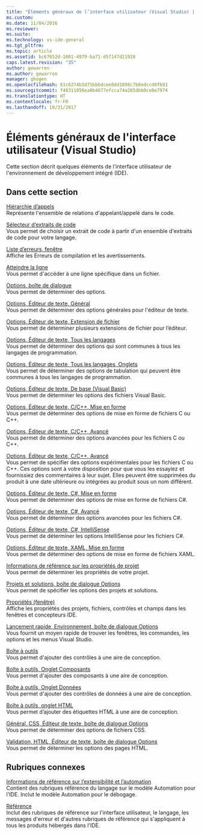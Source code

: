 ```yaml
---
title: "Éléments généraux de l’interface utilisateur (Visual Studio) | Microsoft Docs"
ms.custom: 
ms.date: 11/04/2016
ms.reviewer: 
ms.suite: 
ms.technology: vs-ide-general
ms.tgt_pltfrm: 
ms.topic: article
ms.assetid: bc67652d-1001-4979-ba71-d57147d21928
caps.latest.revision: "35"
author: gewarren
ms.author: gewarren
manager: ghogen
ms.openlocfilehash: 61c6274b1d75bbbdcee8dd1898c7b8edccd8f691
ms.sourcegitcommit: f40311056ea0b4677efcca74a285dbb0ce0e7974
ms.translationtype: HT
ms.contentlocale: fr-FR
ms.lasthandoff: 10/31/2017
---
```

# <a name="general-user-interface-elements-visual-studio"></a>Éléments généraux de l'interface utilisateur (Visual Studio)
Cette section décrit quelques éléments de l'interface utilisateur de l'environnement de développement intégré (IDE).  
  
## <a name="in-this-section"></a>Dans cette section  
 [Hiérarchie d’appels](../../ide/reference/call-hierarchy.md)  
 Représente l'ensemble de relations d'appelant/appelé dans le code.  
  
 [Sélecteur d’extraits de code](../../ide/reference/code-snippet-picker.md)  
 Vous permet de choisir un extrait de code à partir d'un ensemble d'extraits de code pour votre langage.  
  
 [Liste d’erreurs, fenêtre](../../ide/reference/error-list-window.md)  
 Affiche les Erreurs de compilation et les avertissements.  
  
 [Atteindre la ligne](../../ide/reference/go-to-line.md)  
 Vous permet d'accéder à une ligne spécifique dans un fichier.  
  
 [Options, boîte de dialogue](../../ide/reference/options-dialog-box-visual-studio.md)  
 Vous permet de déterminer des options.  
  
 [Options, Éditeur de texte, Général](../../ide/reference/options-text-editor-general.md)  
 Vous permet de déterminer des options générales pour l'éditeur de texte.  
  
 [Options, Éditeur de texte, Extension de fichier](../../ide/reference/options-text-editor-file-extension.md)  
 Vous permet de déterminer plusieurs extensions de fichier pour l’éditeur.  
  
 [Options, Éditeur de texte, Tous les langages](../../ide/reference/options-text-editor-all-languages.md)  
 Vous permet de déterminer des options qui sont communes à tous les langages de programmation.  
  
 [Options, Éditeur de texte, Tous les langages, Onglets](../../ide/reference/options-text-editor-all-languages-tabs.md)  
 Vous permet de déterminer des options de tabulation qui peuvent être communes à tous les langages de programmation.  
  
 [Options, Éditeur de texte, De base (Visual Basic)](../../ide/reference/options-text-editor-basic-visual-basic.md)  
 Vous permet de déterminer les options des fichiers Visual Basic.  
  
 [Options, Éditeur de texte, C/C++, Mise en forme](../../ide/reference/options-text-editor-c-cpp-formatting.md)  
 Vous permet de déterminer des options de mise en forme de fichiers C ou C++.  
  
 [Options, Éditeur de texte, C/C++, Avancé](../../ide/reference/options-text-editor-c-cpp-advanced.md)  
 Vous permet de déterminer des options avancées pour les fichiers C ou C++.  

[Options, Éditeur de texte, C/C++, Avancé](../../ide/reference/options-text-editor-c-cpp-experimental.md)  
 Vous permet de spécifier des options expérimentales pour les fichiers C ou C++. Ces options sont à votre disposition pour que vous les essayiez et fournissiez des commentaires à leur sujet. Elles peuvent être supprimées du produit à une date ultérieure ou intégrées au produit sous un nom différent. 
  
 [Options, Éditeur de texte, C#, Mise en forme](../../ide/reference/options-text-editor-csharp-formatting.md)  
 Vous permet de déterminer des options de mise en forme de fichiers C#.  
  
 [Options, Éditeur de texte, C#, Avancé](../../ide/reference/options-text-editor-csharp-advanced.md)  
 Vous permet de déterminer des options avancées pour les fichiers C#.  
  
 [Options, Éditeur de texte, C#, IntelliSense](../../ide/reference/options-text-editor-csharp-intellisense.md)  
 Vous permet de déterminer les options IntelliSense pour les fichiers C#.  
  
 [Options, Éditeur de texte, XAML, Mise en forme](../../ide/reference/options-text-editor-xaml-formatting.md)  
 Vous permet de déterminer des options de mise en forme de fichiers XAML.  
  
 [Informations de référence sur les propriétés de projet](../../ide/reference/project-properties-reference.md)  
 Vous permet de déterminer les propriétés de votre projet.  
  
 [Projets et solutions, boîte de dialogue Options](../../ide/reference/projects-and-solutions-options-dialog-box.md)  
 Vous permet de spécifier les options des projets et solutions.  
  
 [Propriétés (fenêtre)](../../ide/reference/properties-window.md)  
 Affiche les propriétés des projets, fichiers, contrôles et champs dans les fenêtres et concepteurs IDE.  
  
 [Lancement rapide, Environnement, boîte de dialogue Options](../../ide/reference/quick-launch-environment-options-dialog-box.md)  
 Vous fournit un moyen rapide de trouver les fenêtres, les commandes, les options et les menus Visual Studio.  
  
 [Boîte à outils](../../ide/reference/toolbox.md)  
 Vous permet d'ajouter des contrôles à une aire de conception.  
  
 [Boîte à outils, Onglet Composants](../../ide/reference/toolbox-components-tab.md)  
 Vous permet d'ajouter des composants à une aire de conception.  
  
 [Boîte à outils, Onglet Données](../../ide/reference/toolbox-data-tab.md)  
 Vous permet d'ajouter des contrôles de données à une aire de conception.  
  
 [Boîte à outils, onglet HTML](../../ide/reference/toolbox-html-tab.md)  
 Vous permet d’ajouter des étiquettes HTML à une aire de conception.  
  
 [Général, CSS, Éditeur de texte, boîte de dialogue Options](http://msdn.microsoft.com/Library/b33a7617-e69d-4a11-938e-2e218a34a10c)  
 Vous permet de déterminer des options de fichiers CSS.  
  
 [Validation, HTML, Éditeur de texte, boîte de dialogue Options](http://msdn.microsoft.com/Library/9c24ecfe-263e-4bf1-88de-d01be3992863)  
 Vous permet de déterminer les options des pages HTML.  
  
## <a name="related-sections"></a>Rubriques connexes  
 [Informations de référence sur l’extensibilité et l’automation](http://msdn.microsoft.com/Library/93112562-db21-4188-9383-ed19ad79bddf)  
 Contient des rubriques référence du langage sur le modèle Automation pour l'IDE. Inclut le modèle Automation pour le débogage.  
  
 [Référence](../../ide/reference/visual-studio-reference.md)  
 Inclut des rubriques de référence sur l'interface utilisateur, le langage, les messages d'erreur et d'autres rubriques de référence qui s'appliquent à tous les produits hébergés dans l'IDE.